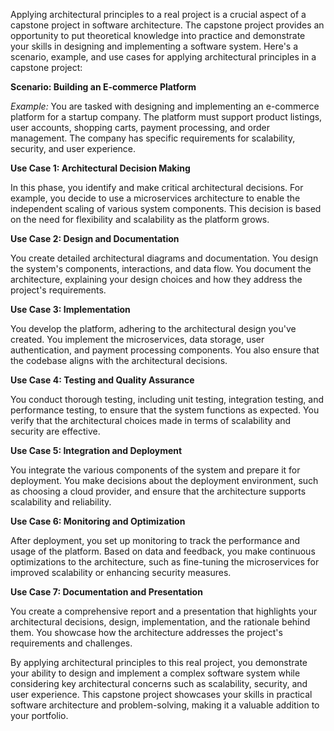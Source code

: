 Applying architectural principles to a real project is a crucial aspect of a capstone project in software architecture. The capstone project provides an opportunity to put theoretical knowledge into practice and demonstrate your skills in designing and implementing a software system. Here's a scenario, example, and use cases for applying architectural principles in a capstone project:

**Scenario: Building an E-commerce Platform**

_Example:_ You are tasked with designing and implementing an e-commerce platform for a startup company. The platform must support product listings, user accounts, shopping carts, payment processing, and order management. The company has specific requirements for scalability, security, and user experience.

**Use Case 1: Architectural Decision Making**

In this phase, you identify and make critical architectural decisions. For example, you decide to use a microservices architecture to enable the independent scaling of various system components. This decision is based on the need for flexibility and scalability as the platform grows.

**Use Case 2: Design and Documentation**

You create detailed architectural diagrams and documentation. You design the system's components, interactions, and data flow. You document the architecture, explaining your design choices and how they address the project's requirements.

**Use Case 3: Implementation**

You develop the platform, adhering to the architectural design you've created. You implement the microservices, data storage, user authentication, and payment processing components. You also ensure that the codebase aligns with the architectural decisions.

**Use Case 4: Testing and Quality Assurance**

You conduct thorough testing, including unit testing, integration testing, and performance testing, to ensure that the system functions as expected. You verify that the architectural choices made in terms of scalability and security are effective.

**Use Case 5: Integration and Deployment**

You integrate the various components of the system and prepare it for deployment. You make decisions about the deployment environment, such as choosing a cloud provider, and ensure that the architecture supports scalability and reliability.

**Use Case 6: Monitoring and Optimization**

After deployment, you set up monitoring to track the performance and usage of the platform. Based on data and feedback, you make continuous optimizations to the architecture, such as fine-tuning the microservices for improved scalability or enhancing security measures.

**Use Case 7: Documentation and Presentation**

You create a comprehensive report and a presentation that highlights your architectural decisions, design, implementation, and the rationale behind them. You showcase how the architecture addresses the project's requirements and challenges.

By applying architectural principles to this real project, you demonstrate your ability to design and implement a complex software system while considering key architectural concerns such as scalability, security, and user experience. This capstone project showcases your skills in practical software architecture and problem-solving, making it a valuable addition to your portfolio.
